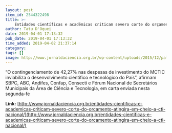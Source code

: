 ```yaml
---
layout: post
item_id: 2544322498
title: >-
    Entidades científicas e acadêmicas criticam severo corte do orçamento: “atingirá em cheio a CT&I nacional”
author: Tatu D'Oquei
date: 2019-04-01 17:13:32
pub_date: 2019-04-01 17:13:32
time_added: 2019-04-02 21:37:14
category: 
tags: []
image: http://www.jornaldaciencia.org.br/wp-content/uploads/2015/12/palacio_do_planalto.jpg
---
```


“O contingenciamento de 42,27% nas despesas de investimento do MCTIC inviabiliza o desenvolvimento científico e tecnológico do País”, afirmam SBPC, ABC, Andifes, Confap, Consecti e Fórum Nacional de Secretários Municipais da Área de Ciência e Tecnologia, em carta enviada nesta segunda-fe

**Link:** [http://www.jornaldaciencia.org.br/entidades-cientificas-e-academicas-criticam-severo-corte-do-orcamento-atingira-em-cheio-a-cti-nacional/](http://www.jornaldaciencia.org.br/entidades-cientificas-e-academicas-criticam-severo-corte-do-orcamento-atingira-em-cheio-a-cti-nacional/)

